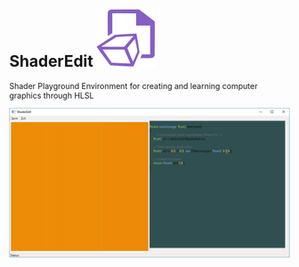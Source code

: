 # ShaderEdit ![Logo](Misc/logo.svg) 
Shader Playground Environment for creating and learning computer graphics through HLSL 

![ShaderEdit](Misc/shaderedit.gif)
